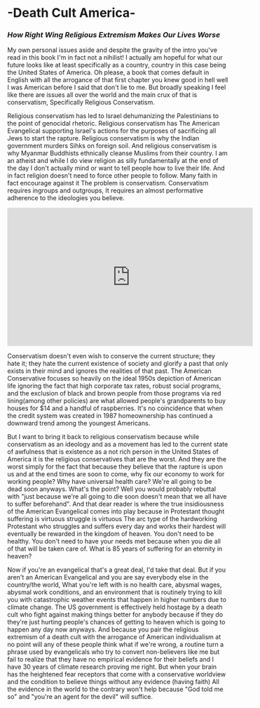 # -Death Cult America-

### *How Right Wing Religious Extremism Makes Our Lives Worse*

My own personal issues aside and despite the gravity of the intro you've read in this book I'm in fact not a nihilist! I actually am hopeful for what our future looks like at least specifically as a country, country in this case being the United States of America. Oh please, a book that comes default in English with all the arrogance of that first chapter you knew good in hell well I was American before I said that don't lie to me. But broadly speaking I feel like there are issues all over the world and the main crux of that is conservatism, Specifically Religious Conservatism.

Religious conservatism has led to Israel dehumanizing the Palestinians to the point of genocidal rhetoric. Religious conservatism has The American Evangelical supporting Israel's actions for the purposes of sacrificing all Jews to start the rapture. Religious conservatism is why the Indian government murders Sihks on foreign soil. And religious conservatism is why Myanmar Buddhists ethnically cleanse Muslims from their country. I am an atheist and while I do view religion as silly fundamentally at the end of the day I don't actually mind or want to tell people how to live their life. And in fact religion doesn't need to force other people to follow. Many faith in fact encourage against it The problem is conservatism. Conservatism requires ingroups and outgroups, It requires an almost performative adherence to the ideologies you believe. 

<iframe width="560" height="315" src="https://www.youtube.com/embed/1KvN5zuFI9A?si=0OqaDzvyFuLNfD8r&amp;controls=0" title="YouTube video player" frameborder="0" allow="accelerometer; autoplay; clipboard-write; encrypted-media; gyroscope; picture-in-picture; web-share" allowfullscreen></iframe>

Conservatism doesn't even wish to conserve the current structure; they hate it; they hate the current existence of society and glorify a past that only exists in their mind and ignores the realities of that past. The American Conservative focuses so heavily on the ideal 1950s depiction of American life ignoring the fact that high corporate tax rates, robust social programs, and the exclusion of black and brown people from those programs via red lining(among other policies) are what allowed people's grandparents to buy houses for $14 and a handful of raspberries. It's no coincidence that when the credit system was created in 1987 homeownership has continued a downward trend among the youngest Americans.

 But I want to bring it back to religious conservatism because while conservatism as an ideology and as a movement has led to the current state of awfulness that is existence as a not rich person in the United States of America it is the religious conservatives that are the worst. And they are the worst simply for the fact that because they believe that the rapture is upon us and at the end times are soon to come, why fix our economy to work for working people? Why have universal health care? We're all going to be dead soon anyways. What's the point? Well you would probably rebuttal with "just because we're all going to die soon doesn't mean that we all have to suffer beforehand". And that dear reader is where the true insidiousness of the American Evangelical comes into play because in Protestant thought suffering is virtuous struggle is virtuous The arc type of the hardworking Protestant who struggles and suffers every day and works their hardest will eventually be rewarded in the kingdom of heaven. You don't need to be healthy. You don't need to have your needs met because when you die all of that will be taken care of. What is 85 years of suffering for an eternity in heaven?

 Now if you're an evangelical that's a great deal, I'd take that deal. But if you aren't an American Evangelical and you are say everybody else in the country/the world, What you're left with is no health care, abysmal wages, abysmal work conditions, and an environment that is routinely trying to kill you with catastrophic weather events that happen in higher numbers due to climate change. The US government is effectively held hostage by a death cult who fight against making things better for anybody because if they do they're just hurting people's chances of getting to heaven which is going to happen any day now anyways. And because you pair the religious extremism of a death cult with the arrogance of American individualism at no point will any of these people think what if we're wrong, a routine turn a phrase used by evangelicals who try to convert non-believers like me but fail to realize that they have no empirical evidence for their beliefs and I have 30 years of climate research proving me right. But when your brain has the heightened fear receptors that come with a conservative worldview and the condition to believe things without any evidence (having faith) All the evidence in the world to the contrary won't help because "God told me so" and "you're an agent for the devil" will suffice.

